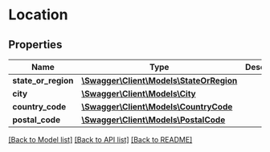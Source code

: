 # Location

## Properties

Name | Type | Description | Notes
------------ | ------------- | ------------- | -------------
**state_or_region** | [**\Swagger\Client\Models\StateOrRegion**](StateOrRegion.md) |  | [optional]
**city** | [**\Swagger\Client\Models\City**](City.md) |  | [optional]
**country_code** | [**\Swagger\Client\Models\CountryCode**](CountryCode.md) |  | [optional]
**postal_code** | [**\Swagger\Client\Models\PostalCode**](PostalCode.md) |  | [optional]

[[Back to Model list]](../../README.md#documentation-for-models) [[Back to API list]](../../README.md#documentation-for-api-endpoints) [[Back to README]](../../README.md)

